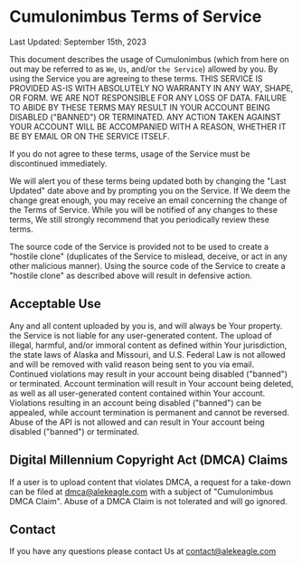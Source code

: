 # Cumulonimbus Terms of Service

Last Updated: September 15th, 2023

This document describes the usage of Cumulonimbus (which from here on out may be referred to as `We`, `Us`, and/or `the Service`) allowed by you. By using the Service you are agreeing to these terms. THIS SERVICE IS PROVIDED AS-IS WITH ABSOLUTELY NO WARRANTY IN ANY WAY, SHAPE, OR FORM. WE ARE NOT RESPONSIBLE FOR ANY LOSS OF DATA. FAILURE TO ABIDE BY THESE TERMS MAY RESULT IN YOUR ACCOUNT BEING DISABLED ("BANNED") OR TERMINATED. ANY ACTION TAKEN AGAINST YOUR ACCOUNT WILL BE ACCOMPANIED WITH A REASON, WHETHER IT BE BY EMAIL OR ON THE SERVICE ITSELF.

If you do not agree to these terms, usage of the Service must be discontinued immediately.

We will alert you of these terms being updated both by changing the "Last Updated" date above and by prompting you on the Service. If We deem the change great enough, you may receive an email concerning the change of the Terms of Service. While you will be notified of any changes to these terms, We still strongly recommend that you periodically review these terms.

The source code of the Service is provided not to be used to create a "hostile clone" (duplicates of the Service to mislead, deceive, or act in any other malicious manner). Using the source code of the Service to create a "hostile clone" as described above will result in defensive action.

## Acceptable Use

Any and all content uploaded by you is, and will always be Your property. the Service is not liable for any user-generated content. The upload of illegal, harmful, and/or immoral content as defined within Your jurisdiction, the state laws of Alaska and Missouri, and U.S. Federal Law is not allowed and will be removed with valid reason being sent to you via email. Continued violations may result in your account being disabled ("banned") or terminated. Account termination will result in Your account being deleted, as well as all user-generated content contained within Your account. Violations resulting in an account being disabled ("banned") can be appealed, while account termination is permanent and cannot be reversed. Abuse of the API is not allowed and can result in Your account being disabled ("banned") or terminated.

## Digital Millennium Copyright Act (DMCA) Claims

If a user is to upload content that violates DMCA, a request for a take-down can be filed at dmca@alekeagle.com with a subject of "Cumulonimbus DMCA Claim". Abuse of a DMCA Claim is not tolerated and will go ignored.

## Contact

If you have any questions please contact Us at contact@alekeagle.com
